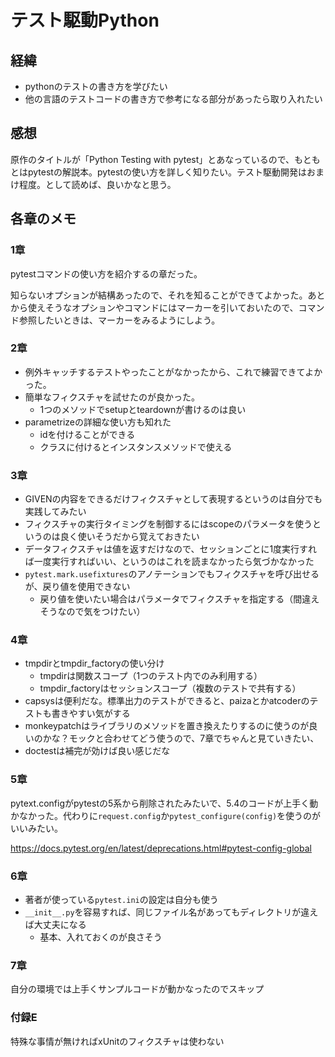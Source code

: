 # テスト駆動Python

## 経緯

- pythonのテストの書き方を学びたい
- 他の言語のテストコードの書き方で参考になる部分があったら取り入れたい

## 感想

原作のタイトルが「Python Testing with pytest」とあなっているので、もともとはpytestの解説本。pytestの使い方を詳しく知りたい。テスト駆動開発はおまけ程度。として読めば、良いかなと思う。

## 各章のメモ

### 1章

pytestコマンドの使い方を紹介するの章だった。

知らないオプションが結構あったので、それを知ることができてよかった。あとから使えそうなオプションやコマンドにはマーカーを引いておいたので、コマンド参照したいときは、マーカーをみるようにしよう。

### 2章

- 例外キャッチするテストやったことがなかったから、これで練習できてよかった。
- 簡単なフィクスチャを試せたのが良かった。
  - 1つのメソッドでsetupとteardownが書けるのは良い
- parametrizeの詳細な使い方も知れた
  - idを付けることができる
  - クラスに付けるとインスタンスメソッドで使える

### 3章

- GIVENの内容をできるだけフィクスチャとして表現するというのは自分でも実践してみたい
- フィクスチャの実行タイミングを制御するにはscopeのパラメータを使うというのは良く使いそうだから覚えておきたい
- データフィクスチャは値を返すだけなので、セッションごとに1度実行すれば一度実行すればいい、というのはこれを読まなかったら気づかなかった
- `pytest.mark.usefixtures`のアノテーションでもフィクスチャを呼び出せるが、戻り値を使用できない
  - 戻り値を使いたい場合はパラメータでフィクスチャを指定する（間違えそうなので気をつけたい）

### 4章

- tmpdirとtmpdir_factoryの使い分け
  - tmpdirは関数スコープ（1つのテスト内でのみ利用する）
  - tmpdir_factoryはセッションスコープ（複数のテストで共有する）
- capsysは便利だな。標準出力のテストができると、paizaとかatcoderのテストも書きやすい気がする
- monkeypatchはライブラリのメソッドを置き換えたりするのに使うのが良いのかな？モックと合わせてどう使うので、7章でちゃんと見ていきたい、
- doctestは補完が効けば良い感じだな

### 5章

pytext.configがpytestの5系から削除されたみたいで、5.4のコードが上手く動かなかった。代わりに`request.config`か`pytest_configure(config)`を使うのがいいみたい。

<https://docs.pytest.org/en/latest/deprecations.html#pytest-config-global>

### 6章

- 著者が使っている`pytest.ini`の設定は自分も使う
- `__init__.py`を容易すれば、同じファイル名があってもディレクトリが違えば大丈夫になる
  - 基本、入れておくのが良さそう

### 7章

自分の環境では上手くサンプルコードが動かなったのでスキップ

### 付録E

特殊な事情が無ければxUnitのフィクスチャは使わない
